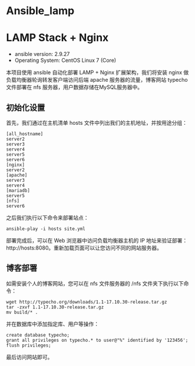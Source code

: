 # Ansible_lamp
# LAMP Stack + Nginx

* ansible version: 2.9.27
* Operating System: CentOS Linux 7 (Core)

本项目使用 ansible 自动化部署 LAMP + Nginx 扩展架构，我们将安装 nginx 做负载均衡器轮询转发客户端访问后端 apache 服务器的流量，博客网站 typecho 文件部署在 nfs 服务器，用户数据存储在MySQL服务器中。

## 初始化设置

首先，我们通过在主机清单 hosts 文件中列出我们的主机地址，并按用途分组：

```
[all_hostname]
server2
server3
server4
server5
server6
[nginx]
server2
[apache]
server3
server4
[mariadb]
server5
[nfs]
server6
```

之后我们执行以下命令来部署站点：

```
ansible-play -i hosts site.yml
```

部署完成后，可以在 Web 浏览器中访问负载均衡器主机的 IP 地址来验证部署：http://hosts:8080。重新加载页面可以让您访问不同的网站服务器。

## 博客部署

如需安装个人的博客网站，您可以在 nfs 文件服务器的 /nfs 文件夹下执行以下命令：

```
wget http://typecho.org/downloads/1.1-17.10.30-release.tar.gz
tar -zxvf 1.1-17.10.30-release.tar.gz
mv build/* .
```

并在数据库中添加指定库、用户等操作：

```
create database typecho;
grant all privileges on typecho.* to user@"%" identified by '123456';
flush privileges;
```

最后访问网站即可。
